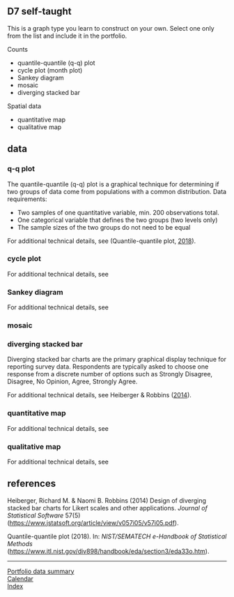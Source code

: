 
## D7 self-taught

This is a graph type you learn to construct on your own. Select one only
from the list and include it in the portfolio.

Counts

  - quantile-quantile (q-q) plot
  - cycle plot (month plot)
  - Sankey diagram
  - mosaic
  - diverging stacked bar

Spatial data

  - quantitative map
  - qualitative map

## data

### q-q plot

The quantile-quantile (q-q) plot is a graphical technique for
determining if two groups of data come from populations with a common
distribution. Data requirements:

  - Two samples of one quantitative variable, min. 200 observations
    total.
  - One categorical variable that defines the two groups (two levels
    only)
  - The sample sizes of the two groups do not need to be equal

For additional technical details, see (Quantile-quantile plot,
[2018](#ref-nist-q-q)).

### cycle plot

For additional technical details, see

### Sankey diagram

For additional technical details, see

### mosaic

### diverging stacked bar

Diverging stacked bar charts are the primary graphical display technique
for reporting survey data. Respondents are typically asked to choose one
response from a discrete number of options such as Strongly Disagree,
Disagree, No Opinion, Agree, Strongly Agree.

For additional technical details, see Heiberger & Robbins
([2014](#ref-HeibergerRobbins2014)).

### quantitative map

For additional technical details, see

### qualitative map

For additional technical details, see

## references

<div id="refs">

<div id="ref-HeibergerRobbins2014">

Heiberger, Richard M. & Naomi B. Robbins (2014) Design of diverging
stacked bar charts for Likert scales and other applications. *Journal of
Statistical Software* 57(5)
(<https://www.jstatsoft.org/article/view/v057i05/v57i05.pdf>).

</div>

<div id="ref-nist-q-q">

Quantile-quantile plot (2018). In: *NIST/SEMATECH e-Handbook of
Statistical Methods*
(<https://www.itl.nist.gov/div898/handbook/eda/section3/eda33o.htm>).

</div>

</div>

-----

[Portfolio data summary](cm301_portfolio_data-types.md)  
[Calendar](../README.md#calendar)  
[Index](../README.md#index)
